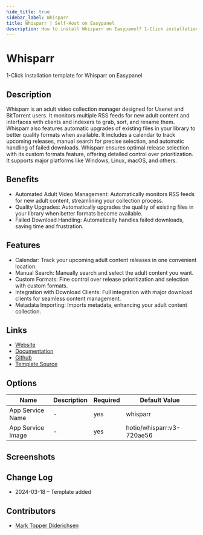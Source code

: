 ```yaml
---
hide_title: true
sidebar_label: Whisparr
title: Whisparr | Self-Host on Easypanel
description: How to install Whisparr on Easypanel? 1-Click installation template for Whisparr on Easypanel
---
```


<!-- generated -->

# Whisparr

1-Click installation template for Whisparr on Easypanel

## Description

Whisparr is an adult video collection manager designed for Usenet and BitTorrent users. It monitors multiple RSS feeds for new adult content and interfaces with clients and indexers to grab, sort, and rename them. Whisparr also features automatic upgrades of existing files in your library to better quality formats when available. It includes a calendar to track upcoming releases, manual search for precise selection, and automatic handling of failed downloads. Whisparr ensures optimal release selection with its custom formats feature, offering detailed control over prioritization. It supports major platforms like Windows, Linux, macOS, and others.

## Benefits

- Automated Adult Video Management: Automatically monitors RSS feeds for new adult content, streamlining your collection process.
- Quality Upgrades: Automatically upgrades the quality of existing files in your library when better formats become available.
- Failed Download Handling: Automatically handles failed downloads, saving time and frustration.

## Features

- Calendar: Track your upcoming adult content releases in one convenient location.
- Manual Search: Manually search and select the adult content you want.
- Custom Formats: Fine control over release prioritization and selection with custom formats.
- Integration with Download Clients: Full integration with major download clients for seamless content management.
- Metadata Importing: Imports metadata, enhancing your adult content collection.

## Links

- [Website](https://whisparr.com/)
- [Documentation](https://wiki.servarr.com/whisparr)
- [Github](https://github.com/Whisparr/Whisparr/)
- [Template Source](https://github.com/easypanel-io/templates/tree/main/templates/whisparr)

## Options

Name | Description | Required | Default Value
-|-|-|-
App Service Name | - | yes | whisparr
App Service Image | - | yes | hotio/whisparr:v3-720ae56

## Screenshots


## Change Log

- 2024-03-18 – Template added

## Contributors

- [Mark Topper Diderichsen](https://github.com/marktopper)
